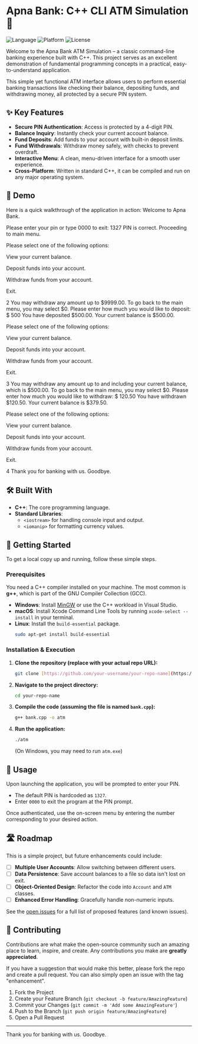 # Apna Bank: C++ CLI ATM Simulation 🏧

![Language](https://img.shields.io/badge/language-C%2B%2B-blue.svg)
![Platform](https://img.shields.io/badge/platform-Windows%20%7C%20macOS%20%7C%20Linux-lightgrey.svg)
![License](https://img.shields.io/badge/license-MIT-green.svg)

Welcome to the Apna Bank ATM Simulation – a classic command-line banking experience built with C++. This project serves as an excellent demonstration of fundamental programming concepts in a practical, easy-to-understand application.

This simple yet functional ATM interface allows users to perform essential banking transactions like checking their balance, depositing funds, and withdrawing money, all protected by a secure PIN system.

## ✨ Key Features

* **Secure PIN Authentication**: Access is protected by a 4-digit PIN.
* **Balance Inquiry**: Instantly check your current account balance.
* **Fund Deposits**: Add funds to your account with built-in deposit limits.
* **Fund Withdrawals**: Withdraw money safely, with checks to prevent overdraft.
* **Interactive Menu**: A clean, menu-driven interface for a smooth user experience.
* **Cross-Platform**: Written in standard C++, it can be compiled and run on any major operating system.

## 📸 Demo

Here is a quick walkthrough of the application in action:
Welcome to Apna Bank.

Please enter your pin or type 0000 to exit: 1327
PIN is correct. Proceeding to main menu.

Please select one of the following options:

View your current balance.

Deposit funds into your account.

Withdraw funds from your account.

Exit.

2
You may withdraw any amount up to $9999.00.
To go back to the main menu, you may select $0.
Please enter how much you would like to deposit: $
500
You have deposited $500.00. Your current balance is $500.00.

Please select one of the following options:

View your current balance.

Deposit funds into your account.

Withdraw funds from your account.

Exit.

3
You may withdraw any amount up to and including your current balance, which is $500.00.
To go back to the main menu, you may select $0.
Please enter how much you would like to withdraw: $
120.50
You have withdrawn $120.50. Your current balance is $379.50.

Please select one of the following options:

View your current balance.

Deposit funds into your account.

Withdraw funds from your account.

Exit.

4
Thank you for banking with us. Goodbye.

## 🛠️ Built With

* **C++**: The core programming language.
* **Standard Libraries**:
    * `<iostream>` for handling console input and output.
    * `<iomanip>` for formatting currency values.

## 🚀 Getting Started

To get a local copy up and running, follow these simple steps.

### Prerequisites

You need a C++ compiler installed on your machine. The most common is **g++**, which is part of the GNU Compiler Collection (GCC).

* **Windows**: Install [MinGW](https://www.mingw-w64.org/downloads/) or use the C++ workload in Visual Studio.
* **macOS**: Install Xcode Command Line Tools by running `xcode-select --install` in your terminal.
* **Linux**: Install the `build-essential` package.
    ```sh
    sudo apt-get install build-essential
    ```

### Installation & Execution

1.  **Clone the repository (replace with your actual repo URL):**
    ```sh
    git clone [https://github.com/your-username/your-repo-name](https://github.com/sharma-bhupesh/Banking-ATM-Software.git)
    ```
2.  **Navigate to the project directory:**
    ```sh
    cd your-repo-name
    ```
3.  **Compile the code (assuming the file is named `bank.cpp`):**
    ```sh
    g++ bank.cpp -o atm
    ```
4.  **Run the application:**
    ```sh
    ./atm
    ```
    (On Windows, you may need to run `atm.exe`)

## 📖 Usage

Upon launching the application, you will be prompted to enter your PIN.
* The default PIN is hardcoded as `1327`.
* Enter `0000` to exit the program at the PIN prompt.

Once authenticated, use the on-screen menu by entering the number corresponding to your desired action.

## 🛣️ Roadmap

This is a simple project, but future enhancements could include:

- [ ] **Multiple User Accounts**: Allow switching between different users.
- [ ] **Data Persistence**: Save account balances to a file so data isn't lost on exit.
- [ ] **Object-Oriented Design**: Refactor the code into `Account` and `ATM` classes.
- [ ] **Enhanced Error Handling**: Gracefully handle non-numeric inputs.

See the [open issues](https://github.com/your-username/your-repo-name/issues) for a full list of proposed features (and known issues).

## 🤝 Contributing

Contributions are what make the open-source community such an amazing place to learn, inspire, and create. Any contributions you make are **greatly appreciated**.

If you have a suggestion that would make this better, please fork the repo and create a pull request. You can also simply open an issue with the tag "enhancement".

1.  Fork the Project
2.  Create your Feature Branch (`git checkout -b feature/AmazingFeature`)
3.  Commit your Changes (`git commit -m 'Add some AmazingFeature'`)
4.  Push to the Branch (`git push origin feature/AmazingFeature`)
5.  Open a Pull Request

---
Thank you for banking with us. Goodbye.

